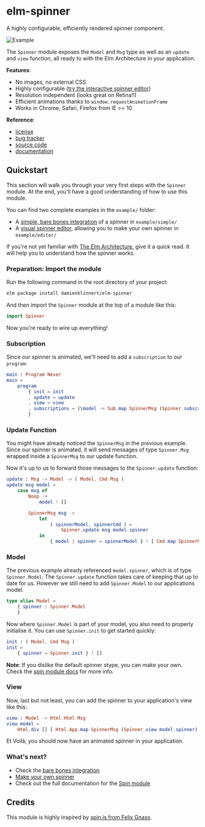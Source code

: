 # elm-spinner

A highly configurable, efficiently rendered spinner component.

![Example](https://raw.githubusercontent.com/damienklinnert/elm-spinner/master/example/spinner.png)

The `Spinner` module exposes the `Model` and `Msg` type as well as an `update` and `view` function, all ready
to with the Elm Architecture in your application.


**Features**:

- No images, no external CSS
- Highly configurable ([try the interactive spinner editor](https://github.com/damienklinnert/elm-spinner/issues/blob/master/example/editor))
- Resolution independent (looks great on Retina!!)
- Efficient animations thanks to `window.requestAnimationFrame`
- Works in Chrome, Safari, Firefox from IE >= 10


**Reference**:

- [license](https://github.com/damienklinnert/elm-spinner/issues/blob/master/LICENSE)
- [bug tracker](https://github.com/damienklinnert/elm-spinner/issues)
- [source code](https://github.com/damienklinnert/elm-spinner)
- [documentation](http://package.elm-lang.org/packages/damienklinnert/elm-spinner/latest/)


## Quickstart

This section will walk you through your very first steps with the `Spinner` module.
At the end, you'll have a good understanding of how to use this module.

You can find two complete examples in the `example/` folder:

- A [simple, bare bones integration](https://github.com/damienklinnert/elm-spinner/issues/blob/master/example/simple)
  of a spinner in `example/simple/`
- A [visual spinner editor](https://github.com/damienklinnert/elm-spinner/issues/blob/master/example/editor),
  allowing you to make your own spinner in  `example/editor/`

If you're not yet familiar with [The Elm Architecture](http://guide.elm-lang.org/architecture/), give it a quick read.
It will help you to understand how the spinner works.


### Preparation: Import the module

Run the following command in the root directory of your project:

```bash
elm package install damienklinnert/elm-spinner

```

And then import the `Spinner` module at the top of a module like this:

```elm
import Spinner
```

Now you're ready to wire up everything!


### Subscription

Since our spinner is animated, we'll need to add a `subscription` to our `program`:

```elm
main : Program Never
main =
    program
        { init = init
        , update = update
        , view = view
        , subscriptions = (\model -> Sub.map SpinnerMsg (Spinner.subscriptions model.spinner))
        }
```


### Update Function

You might have already noticed the `SpinnerMsg` in the previous example. Since our spinner is animated, it will send
messages of type `Spinner.Msg` wrapped inside a `SpinnerMsg` to our update function.

Now it's up to us to forward those messages to the `Spinner.update` function:

```elm
update : Msg -> Model -> ( Model, Cmd Msg )
update msg model =
    case msg of
        Noop ->
            model ! []

        SpinnerMsg msg ->
            let
                ( spinnerModel, spinnerCmd ) =
                    Spinner.update msg model.spinner
            in
                { model | spinner = spinnerModel } ! [ Cmd.map SpinnerMsg spinnerCmd ]
```


### Model

The previous example already referenced `model.spinner`, which is of type `Spinner.Model`. The `Spinner.update` function
takes care of keeping that up to date for us. However we still need to add `Spinner.Model` to our applications model.

```elm
type alias Model =
    { spinner : Spinner.Model
    }
```

Now where `Spinner.Model` is part of your model, you also need to properly initialise it. You can use `Spinner.init` to get started quickly:

```elm
init : ( Model, Cmd Msg )
init =
    { spinner = Spinner.init } ! []
```

**Note**: If you dislike the default spinner stype, you can make your own. Check the [spin module docs](http://package.elm-lang.org/packages/damienklinnert/elm-spinner/latest/) for more info.


### View

Now, last but not least, you can add the spinner to your application's view like this:

```elm
view : Model -> Html.Html Msg
view model =
    Html.div [] [ Html.App.map SpinnerMsg (Spinner.view model.spinner) ]

```

Et Voilà, you should now have an animated spinner in your application.


### What's next?

- Check the [bare bones integration](https://github.com/damienklinnert/elm-spinner/issues/blob/master/example/simple)
- [Make your own spinner](https://github.com/damienklinnert/elm-spinner/issues/blob/master/example/editor)
- Check out the full documentation for the [Spin module](http://package.elm-lang.org/packages/damienklinnert/elm-spinner/latest/)


## Credits

This module is highly inspired by [spin.js from Felix Gnass](http://spin.js.org).